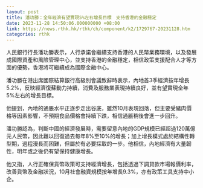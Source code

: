 ```yaml
---
layout: post
title: 潘功勝：全年經濟有望實現5%左右增長目標　支持香港的金融穩定
date: 2023-11-28 14:50:06.000000000 +08:00
link: https://news.rthk.hk/rthk/ch/component/k2/1729767-20231128.htm
categories: rthk
---
```


人民銀行行長潘功勝表示，人行承諾會繼續支持香港的人民幣業務環境，以及發展成國際資產和風險管理中心，並支持香港的金融穩定，相信政策支援配合人才等方面的優勢，香港將可繼續成為國際金融中心。

潘功勝在港出席國際結算銀行高級別會議致辭時表示，內地首3季經濟按年增長5.2%，反映經濟復蘇動力持續，消費及服務業表現持續良好，並有望實現全年5%左右的增長目標。

他提到，內地的通脹水平正逐步走出谷底，雖然10月表現回落，但主要受豬肉價格等因素影響，不預期食品價格會持續下跌，相信通脹稍後會進一步回升。

潘功勝認為，判斷中國的經濟發展時，需要留意內地的GDP規模已經超過120萬億元人民幣，因此難以回復過去每年8%至10%的增長；加上增長模式處於結構性轉型期，過程漫長而困難，但屬於有必要採取的一步。他相信，內地經濟有大量韌性，明年或之後仍有望保持健康增長。

他又指，人行正確保貨幣政策可支持經濟增長，包括透過下調貸款市場報價利率，改善貨幣及金融狀況，10月社會融資規模按年增長9.3%，亦有政策工具支持中小企。
